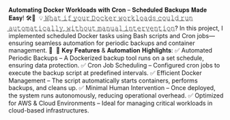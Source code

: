 𝐀𝐮𝐭𝐨𝐦𝐚𝐭𝐢𝐧𝐠 𝐃𝐨𝐜𝐤𝐞𝐫 𝐖𝐨𝐫𝐤𝐥𝐨𝐚𝐝𝐬 𝐰𝐢𝐭𝐡 𝐂𝐫𝐨𝐧 – 𝐒𝐜𝐡𝐞𝐝𝐮𝐥𝐞𝐝 𝐁𝐚𝐜𝐤𝐮𝐩𝐬 𝐌𝐚𝐝𝐞 𝐄𝐚𝐬𝐲! 🛠️🐳⁣
⁣
💡 ̲𝚆̲̲𝚑̲̲𝚊̲̲𝚝̲ ̲𝚒̲̲𝚏̲ ̲𝚢̲̲𝚘̲̲𝚞̲̲𝚛̲ ̲𝙳̲̲𝚘̲̲𝚌̲̲𝚔̲̲𝚎̲̲𝚛̲ ̲𝚠̲̲𝚘̲̲𝚛̲̲𝚔̲̲𝚕̲̲𝚘̲̲𝚊̲̲𝚍̲̲𝚜̲ ̲𝚌̲̲𝚘̲̲𝚞̲̲𝚕̲̲𝚍̲ ̲𝚛̲̲𝚞̲̲𝚗̲ ̲𝚊̲̲𝚞̲̲𝚝̲̲𝚘̲̲𝚖̲̲𝚊̲̲𝚝̲̲𝚒̲̲𝚌̲̲𝚊̲̲𝚕̲̲𝚕̲̲𝚢̲, ̲𝚠̲̲𝚒̲̲𝚝̲̲𝚑̲̲𝚘̲̲𝚞̲̲𝚝̲ ̲𝚖̲̲𝚊̲̲𝚗̲̲𝚞̲̲𝚊̲̲𝚕̲ ̲𝚒̲̲𝚗̲̲𝚝̲̲𝚎̲̲𝚛̲̲𝚟̲̲𝚎̲̲𝚗̲̲𝚝̲̲𝚒̲̲𝚘̲̲𝚗̲? In this project, I implemented scheduled Docker tasks using Bash scripts and Cron jobs—ensuring seamless automation for periodic backups and container management. 🚀⁣
⁣
🔹 𝐊𝐞𝐲 𝐅𝐞𝐚𝐭𝐮𝐫𝐞𝐬 & 𝐀𝐮𝐭𝐨𝐦𝐚𝐭𝐢𝐨𝐧 𝐇𝐢𝐠𝐡𝐥𝐢𝐠𝐡𝐭𝐬:⁣
✅ Automated Periodic Backups – A Dockerized backup tool runs on a set schedule, ensuring data protection.⁣
✅ Cron Job Scheduling – Configured cron jobs to execute the backup script at predefined intervals.⁣
✅ Efficient Docker Management – The script automatically starts containers, performs backups, and cleans up.⁣
✅ Minimal Human Intervention – Once deployed, the system runs autonomously, reducing operational overhead.⁣
✅ Optimized for AWS & Cloud Environments – Ideal for managing critical workloads in cloud-based infrastructures.⁣
